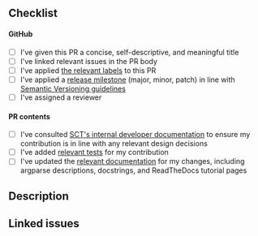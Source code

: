 <!-- Hi, and thank you for submitting a Pull Request! The checklist below is a brief summary of steps found in the NeuroPoly Contributing Guidelines, which can be found here: https://intranet.neuro.polymtl.ca/onboarding/software-development.html#software-development. 
-->

## Checklist

#### GitHub

- [ ] I've given this PR a concise, self-descriptive, and meaningful title
- [ ] I've linked relevant issues in the PR body
- [ ] I've applied [the relevant labels](https://intranet.neuro.polymtl.ca/onboarding/software-development.html#pr-labels) to this PR
- [ ] I've applied a [release milestone](https://github.com/spinalcordtoolbox/spinalcordtoolbox/milestones) (major, minor, patch) in line with [Semantic Versioning guidelines](https://github.com/spinalcordtoolbox/spinalcordtoolbox/wiki/Misc%3A-Creating-a-new-release#convention-for-naming-releases) 
- [ ] I've assigned a reviewer

<!-- For the title, please observe the following rules:
	- Provide a concise and self-descriptive title
	- Do not include the applicable issue number in the title, do it in the PR body
	- If the PR is not ready for review, convert it to a draft.
-->

#### PR contents

- [ ] I've consulted [SCT's internal developer documentation](https://github.com/spinalcordtoolbox/spinalcordtoolbox/wiki) to ensure my contribution is in line with any relevant design decisions
- [ ] I've added [relevant tests](https://github.com/spinalcordtoolbox/spinalcordtoolbox/wiki/Testing) for my contribution
- [ ] I've updated the [relevant documentation](https://github.com/spinalcordtoolbox/spinalcordtoolbox/wiki/Documentation) for my changes, including argparse descriptions, docstrings, and ReadTheDocs tutorial pages

## Description
<!-- describe what the PR is about. Explain the approach and possible drawbacks.It's ok to repeat some text from the related issue. -->

## Linked issues
<!-- If the PR fixes any issues, indicate it here with issue-closing keywords: e.g. Resolves #XX, Fixes #XX, Addresses #XX. Note that if you want multiple issues to be autoclosed on PR merge, you must use the issue-closing verb before each relevant issue: e.g. Resolves #1, Resolves #2 -->
